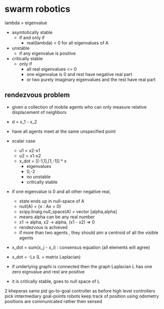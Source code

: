 # swarm robotics

lambda = eigenvalue

- asymtotically stable
  - if and only if
    - real(lambda) < 0 for all eigenvalues of A
- unstable
  - if any eigenvalue is positive
- critically stable
  - only if
    - all real eigenvalues <= 0
    - one eigenvalue is 0 and rest have negative real part
    - or two purely imaginary eigenvalues and the rest have real part

## rendezvous problem

- given a collection of mobile agents who can only measure relative displacement of neighbors
- d = x_1 - x_2
- have all agents meet at the same unspecified point

- scalar case

  - u1 = x2-x1
  - u2 = x1-x2
  - x_dot = [[-1,1],[1,-1]] \* x
    - eigenvalues
    - 0,-2
    - no unstable
    - critically stable

- if one eigenvalue is 0 and all other negative real,

  - state ends up in null-space of A
  - null(A) = {x : Ax = 0}
  - scipy.linalg.null_space(A) = vector [alpha,alpha]
  - means alpha can be any real number
  - x1 -> alpha, x2 -> alpha, (x1 - x2) => 0
  - rendezvous is achieved
  - if more than two agents , they should aim a centroid of all the visible agents

- x_dot = sum(x_j - x_i) : consensus equation (all elements will agree)
- x_dot = -Lx (L = matrix Laplacian)
- if underlying graphi is connected then the graph Laplacian L has one zero eignvalue and rest are positive
- it is critically stable, goes to null space of L

2 kheperas
same pid go-to-goal controller as before
high level controllers pick imtermediary goal-points
robots keep track of position using odometry
positions are communicated rather then sensed
